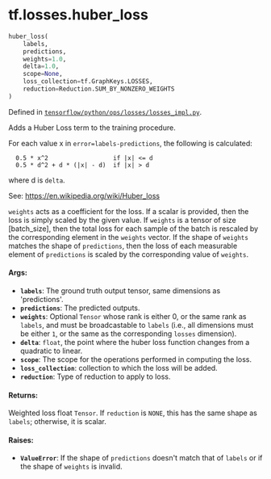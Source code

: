 <div itemscope itemtype="http://developers.google.com/ReferenceObject">
<meta itemprop="name" content="tf.losses.huber_loss" />
</div>

# tf.losses.huber_loss

``` python
huber_loss(
    labels,
    predictions,
    weights=1.0,
    delta=1.0,
    scope=None,
    loss_collection=tf.GraphKeys.LOSSES,
    reduction=Reduction.SUM_BY_NONZERO_WEIGHTS
)
```



Defined in [`tensorflow/python/ops/losses/losses_impl.py`](https://www.tensorflow.org/code/tensorflow/python/ops/losses/losses_impl.py).

Adds a Huber Loss term to the training procedure.

For each value x in `error=labels-predictions`, the following is calculated:

```
  0.5 * x^2                  if |x| <= d
  0.5 * d^2 + d * (|x| - d)  if |x| > d
```

where d is `delta`.

See: https://en.wikipedia.org/wiki/Huber_loss

`weights` acts as a coefficient for the loss. If a scalar is provided, then
the loss is simply scaled by the given value. If `weights` is a tensor of size
[batch_size], then the total loss for each sample of the batch is rescaled
by the corresponding element in the `weights` vector. If the shape of
`weights` matches the shape of `predictions`, then the loss of each
measurable element of `predictions` is scaled by the corresponding value of
`weights`.

#### Args:

* <b>`labels`</b>: The ground truth output tensor, same dimensions as 'predictions'.
* <b>`predictions`</b>: The predicted outputs.
* <b>`weights`</b>: Optional `Tensor` whose rank is either 0, or the same rank as
    `labels`, and must be broadcastable to `labels` (i.e., all dimensions must
    be either `1`, or the same as the corresponding `losses` dimension).
* <b>`delta`</b>: `float`, the point where the huber loss function
    changes from a quadratic to linear.
* <b>`scope`</b>: The scope for the operations performed in computing the loss.
* <b>`loss_collection`</b>: collection to which the loss will be added.
* <b>`reduction`</b>: Type of reduction to apply to loss.


#### Returns:

  Weighted loss float `Tensor`. If `reduction` is `NONE`, this has the same
  shape as `labels`; otherwise, it is scalar.


#### Raises:

* <b>`ValueError`</b>: If the shape of `predictions` doesn't match that of `labels` or
    if the shape of `weights` is invalid.